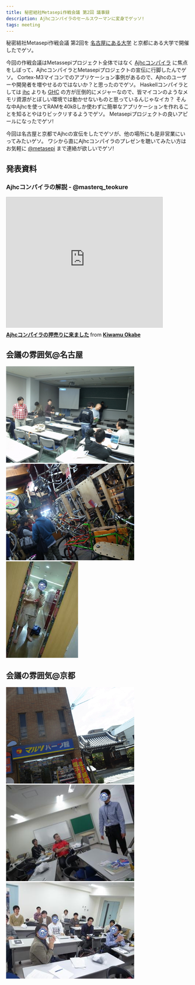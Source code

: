 ```yaml
---
title: 秘密結社Metasepi作戦会議 第2回 議事録
description: Ajhcコンパイラのセールスウーマンに変身でゲッソ!
tags: meeting
---
```


秘密結社Metasepi作戦会議 第2回を
[名古屋にある大学](http://partake.in/events/1f049014-8e93-4da3-a97d-23eb7243d6a1)
と京都にある大学で開催したでゲソ。

今回の作戦会議はMetassepiプロジェクト全体ではなく
[Ajhcコンパイラ](http://ajhc.metasepi.org/)
に焦点をしぼって、AjhcコンパイラとMetasepiプロジェクトの宣伝に行脚したんでゲソ。
Cortex-M3マイコンでのアプリケーション事例があるので、Ajhcのユーザーや開発者を増やせるのではないか？と思ったのでゲソ。
Haskellコンパイラとしては
[jhc](http://repetae.net/computer/jhc/)
よりも
[GHC](http://www.haskell.org/ghc/)
の方が圧倒的にメジャーなので、皆マイコンのようなメモリ資源がとぼしい環境では動かせないものと思っているんじゃなイカ？
そんな中Ajhcを使ってRAMを40kBしか使わずに簡単なアプリケーションを作れることを知るとやはりビックリするようでゲソ。
Metasepiプロジェクトの良いアピールになったでゲソ!

今回は名古屋と京都でAjhcの宣伝をしたでゲソが、他の場所にも是非営業にいってみたいゲソ。
ワシから直にAjhcコンパイラのプレゼンを聴いてみたい方はお気軽に
[\@metasepi](https://twitter.com/metasepi)
まで連絡が欲しいでゲソ!

## 発表資料

### Ajhcコンパイラの解説 - @masterq_teokure

<iframe src="http://www.slideshare.net/slideshow/embed_code/19008326" width="427" height="356" frameborder="0" marginwidth="0" marginheight="0" scrolling="no" style="border:1px solid #CCC;border-width:1px 1px 0;margin-bottom:5px" allowfullscreen webkitallowfullscreen mozallowfullscreen> </iframe> <div style="margin-bottom:5px"> <strong> <a href="http://www.slideshare.net/master_q/20130422-ajhc-igarashi" title="Ajhcコンパイラの押売りに来ました" target="_blank">Ajhcコンパイラの押売りに来ました</a> </strong> from <strong><a href="http://www.slideshare.net/master_q" target="_blank">Kiwamu Okabe</a></strong> </div>

## 会議の雰囲気@名古屋

![](/img/20130422-nagoya2.jpg)
![](/img/20130422-nagoya3.jpg)
![](/img/20130422-nagoya4.jpg)

## 会議の雰囲気@京都

![](/img/20130422-kyoto1.jpg)
![](/img/20130422-kyoto3.jpg)
![](/img/20130422-kyoto4.jpg)
